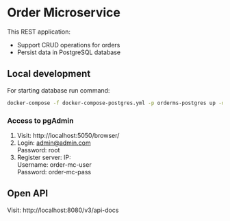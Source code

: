 # Order Microservice
This REST application:
* Support CRUD operations for orders
* Persist data in PostgreSQL database

## Local development
For starting database run command:
```bash
docker-compose -f docker-compose-postgres.yml -p orderms-postgres up -d    
```
### Access to pgAdmin
1. Visit: http://localhost:5050/browser/
2. Login: admin@admin.com  
   Password: root
3. Register server:
   IP: <Docker IP>  
   Username: order-mc-user  
   Password: order-mc-pass  

## Open API
Visit: http://localhost:8080/v3/api-docs